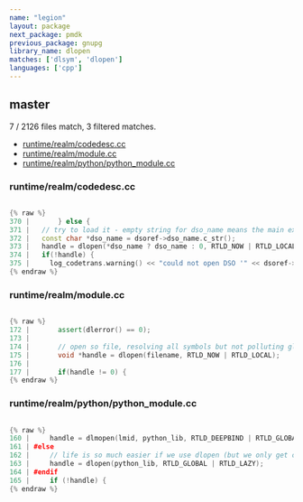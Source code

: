 ```yaml
---
name: "legion"
layout: package
next_package: pmdk
previous_package: gnupg
library_name: dlopen
matches: ['dlsym', 'dlopen']
languages: ['cpp']
---
```

## master
7 / 2126 files match, 3 filtered matches.

 - [runtime/realm/codedesc.cc](#runtimerealmcodedesccc)
 - [runtime/realm/module.cc](#runtimerealmmodulecc)
 - [runtime/realm/python/python_module.cc](#runtimerealmpythonpython_modulecc)

### runtime/realm/codedesc.cc

```cpp

{% raw %}
370 |       } else {
371 | 	// try to load it - empty string for dso_name means the main executable
372 | 	const char *dso_name = dsoref->dso_name.c_str();
373 | 	handle = dlopen(*dso_name ? dso_name : 0, RTLD_NOW | RTLD_LOCAL);
374 | 	if(!handle) {
375 | 	  log_codetrans.warning() << "could not open DSO '" << dsoref->dso_name << "': " << dlerror();
{% endraw %}

```
### runtime/realm/module.cc

```cpp

{% raw %}
172 |       assert(dlerror() == 0);
173 | 
174 |       // open so file, resolving all symbols but not polluting global namespace
175 |       void *handle = dlopen(filename, RTLD_NOW | RTLD_LOCAL);
176 | 
177 |       if(handle != 0) {
{% endraw %}

```
### runtime/realm/python/python_module.cc

```cpp

{% raw %}
160 |     handle = dlmopen(lmid, python_lib, RTLD_DEEPBIND | RTLD_GLOBAL | RTLD_NOW);
161 | #else
162 |     // life is so much easier if we use dlopen (but we only get one copy then)
163 |     handle = dlopen(python_lib, RTLD_GLOBAL | RTLD_LAZY);
164 | #endif
165 |     if (!handle) {
{% endraw %}

```